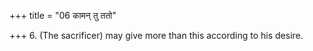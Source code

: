 +++
title = "06 कामन् तु ततो"

+++
6. (The sacrificer) may give more than this according to his desire.
